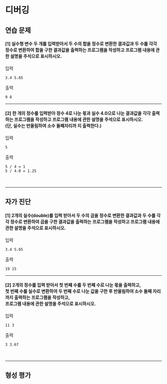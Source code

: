 # 디버깅

## 연습 문제

#### [1] 실수형 변수 두 개를 입력받아서 두 수의 합을 정수로 변환한 결과값과 두 수를 각각 정수로 변환하여 합을 구한 결과값을 출력하는 프로그램을 작성하고 프로그램 내용에 관한 설명을 주석으로 표시하시오.
입력
```
3.4 5.65
```
출력
```
9 8
```
---
#### [2] 한 개의 정수를 입력받아 정수 4로 나눈 몫과 실수 4.0으로 나눈 결과값을 각각 출력하는 프로그램을 작성하고 프로그램 내용에 관한 설명을 주석으로 표시하시오.<br>(단, 실수는 반올림하여 소수 둘째자리까 지 출력한다.)
입력
```
5
```
출력
```
5 / 4 = 1
5 / 4.0 = 1.25
```
<br>

---
## 자가 진단

#### [1] 2개의 실수(double)를 입력 받아서 두 수의 곱을 정수로 변환한 결과값과 두 수를 각각 정수로 변환하여 곱을 구한 결과값을 출력하는 프로그램을 작성하고 프로그램 내용에 관한 설명을 주석으로 표시하시오.
입력
```
3.4 5.65
```
출력
```
19 15
```
---
#### [2] 2개의 정수를 입력 받아서 첫 번째 수를 두 번째 수로 나눈 몫을 출력하고,<br>첫 번째 수를 실수로 변환하여 두 번째 수로 나눈 값을 구한 후 반올림하여 소수 둘째 자리까지 출력하는 프로그램을 작성하고,<br>프로그램 내용에 관한 설명을 주석으로 표시하시오.
입력
```
11 3
```
출력
```
3 3.67
```
<br>

---
## 형성 평가

#### 